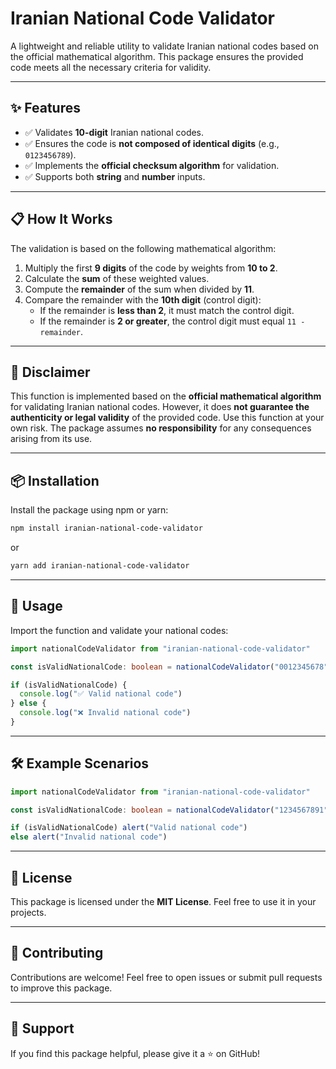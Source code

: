 # Iranian National Code Validator

A lightweight and reliable utility to validate Iranian national codes based on the official mathematical algorithm. This package ensures the provided code meets all the necessary criteria for validity.

---

## ✨ Features

- ✅ Validates **10-digit** Iranian national codes.
- ✅ Ensures the code is **not composed of identical digits** (e.g., `0123456789`).
- ✅ Implements the **official checksum algorithm** for validation.
- ✅ Supports both **string** and **number** inputs.

---

## 📋 How It Works

The validation is based on the following mathematical algorithm:

1. Multiply the first **9 digits** of the code by weights from **10 to 2**.
2. Calculate the **sum** of these weighted values.
3. Compute the **remainder** of the sum when divided by **11**.
4. Compare the remainder with the **10th digit** (control digit):
   - If the remainder is **less than 2**, it must match the control digit.
   - If the remainder is **2 or greater**, the control digit must equal `11 - remainder`.

---

## 🚨 Disclaimer

This function is implemented based on the **official mathematical algorithm** for validating Iranian national codes. However, it does **not guarantee the authenticity or legal validity** of the provided code. Use this function at your own risk. The package assumes **no responsibility** for any consequences arising from its use.

---

## 📦 Installation

Install the package using npm or yarn:

```bash
npm install iranian-national-code-validator
```

or

```bash
yarn add iranian-national-code-validator
```

---

## 🚀 Usage

Import the function and validate your national codes:

```typescript
import nationalCodeValidator from "iranian-national-code-validator"

const isValidNationalCode: boolean = nationalCodeValidator("0012345678")

if (isValidNationalCode) {
  console.log("✅ Valid national code")
} else {
  console.log("❌ Invalid national code")
}
```

---

## 🛠️ Example Scenarios

```typescript
import nationalCodeValidator from "iranian-national-code-validator"

const isValidNationalCode: boolean = nationalCodeValidator("1234567891")

if (isValidNationalCode) alert("Valid national code")
else alert("Invalid national code")
```

---

## 📖 License

This package is licensed under the **MIT License**. Feel free to use it in your projects.

---

## 🤝 Contributing

Contributions are welcome! Feel free to open issues or submit pull requests to improve this package.

---

## 🌟 Support

If you find this package helpful, please give it a ⭐ on GitHub!
